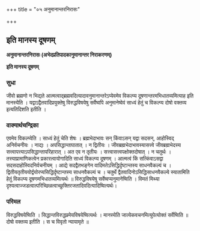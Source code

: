 +++
title = "०५ अनुमानान्तरनिरासः"

+++


## इति मानस्य दूषणम्

**अनुमानान्तरनिरासः (अभेदप्रतिपादकानुमानान्तर निराकरणम्)**

**इति मानस्य दूषणम्**

### **सुधा**

जीवो ब्रह्मणो न भिद्यते आत्मत्वाद्ब्रह्मवदित्यादावनुमानान्तरेऽप्येवमेव विकल्प्य दूषणान्तरमभिधातव्यमित्याह इति मानस्येति । यद्वाऽद्वैतवादिप्रयुक्तेषु विरुद्धविषयेषु सर्वेष्वपि अनुमानेष्वेवं साध्यं हेतुं च विकल्प्य दोषो वक्तव्य इत्यतिदिशति इतीति ।

### **वाक्यार्थचन्द्रिका**

एवमेव विकल्प्येति । साध्यं हेतुं चेति शेषः । ब्रह्मभेदाभावः सन् किंवाऽसन् यद्वा सदसन्, आहोस्विद् अनिर्वचनीयः । नाद्यः । अपसिद्धान्तापातात् । न द्वितीयः । जीवब्रह्मभेदाभावस्यासत्त्वे जीवब्रह्मभेदस्य सत्त्वापत्त्याऽपसिद्धान्तापरिहारात् । अत एव न तृतीयः । सत्त्वासत्त्वपक्षोक्तदोषात् । न चतुर्थः । तस्याप्रामाणिकत्वेन प्रकारत्वायोगादिति साध्यं विकल्प्य दूषणम् । आत्मत्वं किं सत्किंवाऽसद्वा सदसदाहोस्विदनिर्वचनीयम् । आद्ये सदद्वैतभङ्गेन वादिमतेऽसिद्धिर्दृष्टान्तस्य साधनवैकल्यं च । द्वितीयतृतीययोर्द्वयोरप्यसिद्धिर्दृष्टान्तस्य साधनवैकल्यं च । चतुर्थे द्वैतवादिनोऽसिद्धिसाधनवैकल्ये स्यातामिति हेतुं विकल्प्य दूषणमभिधातव्यमित्यर्थः ॥ विरुद्धविषयेषु सर्वेष्वप्यनुमानेष्विति । विमतं मिथ्या दृश्यत्वाज्जडत्वात्परिच्छिन्नत्वाच्छुक्तिरजतादिवदित्यादिष्वित्यर्थः।

### **परिमल**

विरुद्धविषयेष्विति । सिद्धान्तविरुद्धप्रमेयविषयेष्वित्यर्थः । मानस्येति जात्येकवचनमित्युपेत्योक्तं सर्वेष्विति ॥ दोषो वक्तव्य इतीति । स च विवृतो न्यायामृते ॥


